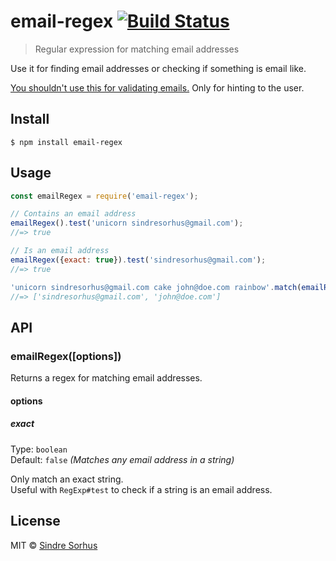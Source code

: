 # email-regex [![Build Status](https://travis-ci.org/sindresorhus/email-regex.svg?branch=master)](https://travis-ci.org/sindresorhus/email-regex)

> Regular expression for matching email addresses

Use it for finding email addresses or checking if something is email like.

[You shouldn't use this for validating emails.](http://davidcel.is/blog/2012/09/06/stop-validating-email-addresses-with-regex/) Only for hinting to the user.


## Install

```
$ npm install email-regex
```


## Usage

```js
const emailRegex = require('email-regex');

// Contains an email address
emailRegex().test('unicorn sindresorhus@gmail.com');
//=> true

// Is an email address
emailRegex({exact: true}).test('sindresorhus@gmail.com');
//=> true

'unicorn sindresorhus@gmail.com cake john@doe.com rainbow'.match(emailRegex());
//=> ['sindresorhus@gmail.com', 'john@doe.com']
```


## API

### emailRegex([options])

Returns a regex for matching email addresses.

#### options

##### exact

Type: `boolean`<br>
Default: `false` *(Matches any email address in a string)*

Only match an exact string.<br>
Useful with `RegExp#test` to check if a string is an email address.


## License

MIT © [Sindre Sorhus](https://sindresorhus.com)
